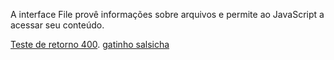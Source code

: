 A interface File provê informações sobre arquivos e permite ao JavaScript  a acessar seu conteúdo.

[Teste de retorno 400](https://httpstat.us/404).
[gatinho salsicha](http://gatinhosalsicha.com.br/)